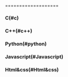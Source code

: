 ===================
### C(#c)
### C++(#c++)
### Python(#python)
### Javascript(#Javascript)
### Html&css(#Html&css)
